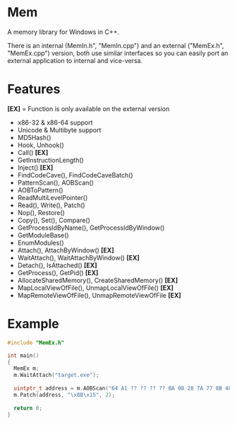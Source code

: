 # Mem
A memory library for Windows in C++.

There is an internal (MemIn.h", "MemIn.cpp") and an external ("MemEx.h", "MemEx.cpp") version, both use similar interfaces so you can easily port an external application to internal and vice-versa.

# Features
**[EX]** = Function is only available on the external version
 - x86-32 & x86-64 support
 - Unicode & Multibyte support
 - MD5Hash()
 - Hook, Unhook()
 - Call() **[EX]**
 - GetInstructionLength()
 - Inject() **[EX]**
 - FindCodeCave(), FindCodeCaveBatch()
 - PatternScan(), AOBScan()
 - AOBToPattern()
 - ReadMultiLevelPointer()
 - Read(), Write(), Patch()
 - Nop(), Restore()
 - Copy(), Set(), Compare()
 - GetProcessIdByName(), GetProcessIdByWindow()
 - GetModuleBase()
 - EnumModules()
 - Attach(), AttachByWindow() **[EX]**
 - WaitAttach(), WaitAttachByWindow() **[EX]**
 - Detach(), IsAttached() **[EX]**
 - GetProcess(), GetPid() **[EX]**
 - AllocateSharedMemory(), CreateSharedMemory() **[EX]**
 - MapLocalViewOfFile(), UnmapLocalViewOfFile() **[EX]**
 - MapRemoteViewOfFile(), UnmapRemoteViewOfFile **[EX]**

# Example
```C++
#include "MemEx.h"

int main()
{
  MemEx m;
  m.WaitAttach("target.exe");
  
  uintptr_t address = m.AOBScan("64 A1 ?? ?? ?? ?? BA 08 28 7A 77 8B 48 ??", ScanBoundaries(SCAN_BOUNDARIES::MODULE, "some_module.dll"));
  m.Patch(address, "\x8B\x15", 2);
  
  return 0;
}
```
